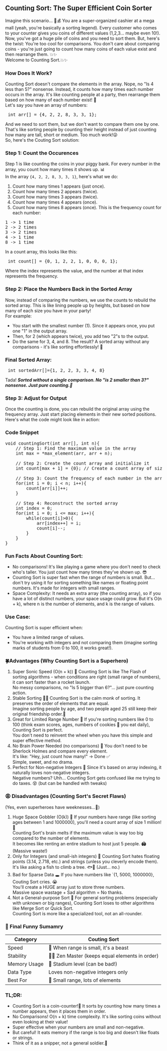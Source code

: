 ## Counting Sort: The Super Efficient Coin Sorter

Imagine this scenario... 🏦💰
You are a super-organized cashier at a mega mall (yeah, you're basically a sorting legend). Every customer who comes to your counter gives you coins of different values (1,2,3... maybe even 10!). Now, you've got a huge pile of coins and you need to sort them. But, here's the twist: You're too cool for comparisons. You don't care about comparing coins - you're just going to count how many coins of each value exist and then rearrange them. 💥✨<br>
Welcome to Counting Sort.💥✨

### How Does It Work?
Counting Sort doesn't compare the elements in the array. Nope, no "Is 4 less than 5?" nonsense. Instead, it counts how many times each number occurs in the array. It's like counting people at a party, then rearrange them based on how many of each number exist! 🎉<br>
Let's say you have an array of numbers:
<pre> int arr[] = {4, 2, 2, 8, 3, 3, 1}; </pre>
And we need to sort them, but we don't want to compare them one by one. That's like sorting people by counting their height instead of just counting how many are tall, short or medium. Too much work!😜<br>
So, here's the Couting Sort solution:

### Step 1: Count the Occurences
Step 1 is like counting the coins in your piggy bank. For every number in the array, you count how many times it shows up. 📊<br>
In the array `{4, 2, 2, 8, 3, 3, 1}`, here's what we do:
1. Count how many times 1 appears (just once).
2. Count how many times 2 appears (twice).
3. Count how many times 3 appears (twice).
4. Count how many times 4 appears (once).
5. Count how many times 8 appears (once).
This is the frequency count for each number:
<pre>
1 -> 1 time
2 -> 2 times
3 -> 2 times
4 -> 1 time
8 -> 1 time </pre>

In a count array, this looks like this:
<pre> int count[] = {0, 1, 2, 2, 1, 0, 0, 0, 1}; </pre>
Where the index represents the value, and the number at that index represents the frequency.

### Step 2: Place the Numbers Back in the Sorted Array
Now, instead of comparing the numbers, we use the counts to rebuild the sorted array. This is like lining people up by heights, but based on how many of each size you have in your party!<br>
For example:
- You start with the smallest number (1). Since it appears once, you put one "1" in the output array.
- Then, for 2 (which appears twice), you add two "2"s to the output.
- Do the same for 3, 4, and 8.
The result? A sorted array without any comparisons - it's like sorting effortlessly! 💪

### Final Sorted Array:
<pre> int sortedArr[]={1, 2, 2, 3, 3, 4, 8} </pre>

Tada! ***Sorted without a single comparison. No "is 2 smaller than 3?" nonsense. Just pure counting.🎉***

### Step 3: Adjust for Output
Once the counting is done, you can rebuild the original array using the frequency array. Just start placing elements in their new sorted positions.<br>
Here's what the code might look like in action:

### Code Snippet
<pre>
void countingSort(int arr[], int n){
    // Step 1: Find the maximum value in the array
    int max = *max_element(arr, arr + n);

    // Step 2: Create the count array and initialize it
    int count[max + 1] = {0}; // Create a count array of size (max + 1)

    // Step 3: Count the frequency of each number in the array
    for(int i = 0; i < n; i++){
        count[arr[i]]++;
    }

    // Step 4: Reconstruct the sorted array
    int index = 0;
    for(int i = 0; i <= max; i++){
        while(count[i]>0){
            arr[index++] = i;
            count[i]--;
        }
    }
} </pre>

### Fun Facts About Counting Sort:
- No comparisons! It's like playing a game where you don't need to check who's taller. You just count how many times they've shown up. 😎
- Counting Sort is super fast when the range of numbers is small. But... don't try using it for sorting something like names or floating point numbers. It's made for integers with small ranges.
- Space Complexity: It needs an extra array (the counting array), so if you have a lot of distinct numbers, your space usage could grow. But it's O(n + k), where n is the number of elements, and k is the range of values.

### Use Case:
Counting Sort is super efficient when:
- You have a limited range of values.
- You're working with integers and not comparing them (imagine sorting marks of students from 0 to 100, it works great!).

### 🍀Advantages (Why Counting Sort is a Superhero)
1. Super Sonic Speed (O(n + k)) 🚀
    Counting Sort is like The Flash of sorting algorithms - when conditions are right (small range of numbers), it can sort faster than a rocket launch.<br>
    No messy comparisons, no "Is 5 bigger than 6?"... just pure counting action.
2. Stable Sorting 🧘‍♂️ Counting Sort is the calm monk of sorting. It preserves the order of elements that are equal.<br>
Imagine sorting people by age, and two people aged 25 still keep their original friendship order.👫
3. Great for Limited Range Number 🎯 If you're sorting numbers like 0 to 100 (think exam scores, ages, numbers of cookies 🍪 you eat daily), Counting Sort is perfect.<br>
You don't need to reinvent the wheel when you have this simple and super effective method.
4. No Brain Power Needed (no comparisons) 🧠
You don't need to be Sherlock Holmes and compare every element.<br>
It's like: "Hey, just count how many!" -> Done ✅<br>
Simple, sweet, and no drama.
5. Perfect for Non-negative Integers 🧸
Since it's based on array indexing, it naturally loves non-negative integers.<br>
Negative numbers? Uhh... Counting Sort gets confused like me trying to do taxes. 😵 (but can be handled with tweaks)

### 😩 Disadvantages (Counting Sort's Secret Flaws)
(Yes, even superheroes have weeknesses...👀)
1. Huge Space Gobbler (O(k)) 🏰 If your numbers have range (like sorting ages between 1 and 1000000), you'll need a count array of size 1 million!🏰<br>
Counting Sort's brain melts if the maximum value is way too big compared to the number of elements.<br>
It becomes like renting an entire stadium to host just 5 people. 🏟️ (Massive waste!)
2. Only for Integers (and small-ish integers) 🔢
Counting Sort hates floating points (3.14, 2.718, etc.) and strings (unless you cleverly encode them).<br>
It's like asking a fish to climb a tree. 🐟🌳 (Just... no.)
3. Bad for Sparse Data 🕳️
If you have numbers like `{1, 5000, 1000000}, Couting Sort cries. 😭<br>
You'll create a HUGE array just to store three numbers.<br>
Massive space wastage + Sad algorithm = No thanks.
4. Not a General-purpose Sort 🔧
For general sorting problems (especially with unknown or big ranges), Counting Sort loses to other algorithms like Merge Sort or Quick Sort.<br>
Counting Sort is more like a specialized tool, not an all-rounder.

### 🧠 Final Funny Sumamry
| Category | Couting Sort |
| -------- | ------------ |
| Speed | 🚀 When range is small, it's a beast |
| Stability | 🧘‍♂️ Zen Master (keeps equal elements in order) |
| Memory Usage | 🏰 Stadium level (can be bad!) |
| Data Type | Loves non-negative integers only |
| Best For | 🎯 Small range, lots of elements |

### TL;DR:
- Counting Sort is a coin-counter!🧮 It sorts by counting how many times a number appears, then it places them in order.
- No Comparisons! O(n + k) time complexity. It's like sorting coins without even looking at their value!
- Super effective when your numbers are small and non-negative.
- But careful! It eats memory if the range is too big and doesn't like floats or strings.
- Think of it as a snipper, not a general soldier.🎯 